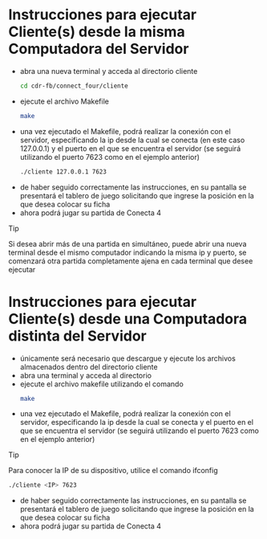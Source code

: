 # Instrucciones para ejecutar Cliente(s) desde la misma Computadora del Servidor
- abra una nueva terminal y acceda al directorio cliente
  ```bash
  cd cdr-fb/connect_four/cliente
  ```
- ejecute el archivo Makefile
  ```bash
  make
  ```
- una vez ejecutado el Makefile, podrá realizar la conexión con el servidor, especificando la ip desde la cual se conecta (en este caso 127.0.0.1) y el puerto en el que se encuentra el servidor (se seguirá utilizando el puerto 7623 como en el ejemplo anterior)
  ```bash
  ./cliente 127.0.0.1 7623
  ```
- de haber seguido correctamente las instrucciones, en su pantalla se presentará el tablero de juego solicitando que ingrese la posición en la que desea colocar su ficha
- ahora podrá jugar su partida de Conecta 4
> [!TIP]
> Si desea abrir más de una partida en simultáneo, puede abrir una nueva terminal desde el mismo computador indicando la misma ip y puerto, se comenzará otra partida completamente ajena en cada terminal que desee ejecutar

# Instrucciones para ejecutar Cliente(s) desde una Computadora distinta del Servidor
- únicamente será necesario que descargue y ejecute los archivos almacenados dentro del directorio cliente
- abra una terminal y acceda al directorio
- ejecute el archivo makefile utilizando el comando
  ```bash
  make
  ```
- una vez ejecutado el Makefile, podrá realizar la conexión con el servidor, especificando la ip desde la cual se conecta y el puerto en el que se encuentra el servidor (se seguirá utilizando el puerto 7623 como en el ejemplo anterior)
> [!TIP]
> Para conocer la IP de su dispositivo, utilice el comando ifconfig
  ```bash
  ./cliente <IP> 7623
  ```
- de haber seguido correctamente las instrucciones, en su pantalla se presentará el tablero de juego solicitando que ingrese la posición en la que desea colocar su ficha
- ahora podrá jugar su partida de Conecta 4
